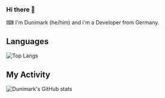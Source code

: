 ### Hi there 👋

⌨ I'm Dunimark (he/him) and i'm a Developer from Germany. 

## Languages

![Top Langs](https://github-readme-stats.vercel.app/api/top-langs/?username=dunimark&count_private=true&layout=compact&hide_title=true&theme=github_dark)

## My Activity
![Dunimark's GitHub stats](https://github-readme-stats.vercel.app/api?username=dunimark&count_private=true&show_icons=true&theme=github_dark)

<!--Mainly I write my programs in C#. 

Some projects are also done with Python, Java or C++.

🔭 I’m currently working on [wsusworkgroup](https://github.com/dunimark/wsusworkgroup)

**Dunimark/Dunimark** is a ✨ _special_ ✨ repository because its `README.md` (this file) appears on your GitHub profile.

Here are some ideas to get you started:

- 🔭 I’m currently working on ...
- 🌱 I’m currently learning ...
- 👯 I’m looking to collaborate on ...
- 🤔 I’m looking for help with ...
- 💬 Ask me about ...
- 📫 How to reach me: ...
- 😄 Pronouns: ...
- ⚡ Fun fact: ...
-->
